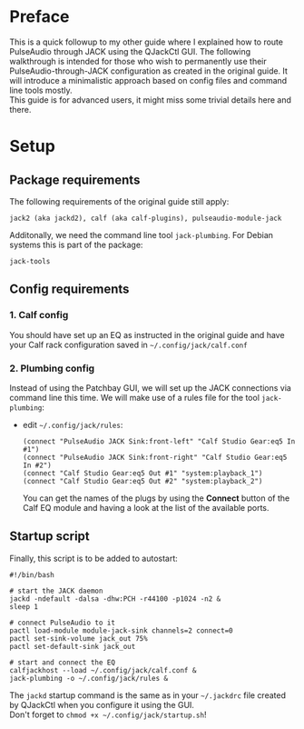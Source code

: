 # Preface
This is a quick followup to my other guide where I explained how to route PulseAudio through JACK using the QJackCtl GUI. 
The following walkthrough is intended for those who wish to permanently use their PulseAudio-through-JACK configuration as created in the original guide. It will introduce a minimalistic approach based on config files and command line tools mostly.  
This guide is for advanced users, it might miss some trivial details here and there.

# Setup
## Package requirements
The following requirements of the original guide still apply:

    jack2 (aka jackd2), calf (aka calf-plugins), pulseaudio-module-jack

Additonally, we need the command line tool `jack-plumbing`. For Debian systems this is part of the package:

    jack-tools

## Config requirements
### 1. Calf config
You should have set up an EQ as instructed in the original guide and have your Calf rack configuration saved in `~/.config/jack/calf.conf`

### 2. Plumbing config
Instead of using the Patchbay GUI, we will set up the JACK connections via command line this time. We will make use of a rules file for the tool `jack-plumbing`:
- edit `~/.config/jack/rules`:
    ```
    (connect "PulseAudio JACK Sink:front-left" "Calf Studio Gear:eq5 In #1")
    (connect "PulseAudio JACK Sink:front-right" "Calf Studio Gear:eq5 In #2")
    (connect "Calf Studio Gear:eq5 Out #1" "system:playback_1")
    (connect "Calf Studio Gear:eq5 Out #2" "system:playback_2")
    ```
    You can get the names of the plugs by using the **Connect** button of the Calf EQ module and having a look at the list of the available ports.

## Startup script
Finally, this script is to be added to autostart:
```
#!/bin/bash

# start the JACK daemon
jackd -ndefault -dalsa -dhw:PCH -r44100 -p1024 -n2 &
sleep 1

# connect PulseAudio to it
pactl load-module module-jack-sink channels=2 connect=0
pactl set-sink-volume jack_out 75%
pactl set-default-sink jack_out

# start and connect the EQ
calfjackhost --load ~/.config/jack/calf.conf &
jack-plumbing -o ~/.config/jack/rules &
```
The `jackd` startup command is the same as in your `~/.jackdrc` file created by QJackCtl when you configure it using the GUI.  
Don't forget to `chmod +x ~/.config/jack/startup.sh`!